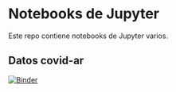 # Notebooks de Jupyter

Este repo contiene notebooks de Jupyter varios.


## Datos covid-ar
[![Binder](https://mybinder.org/badge_logo.svg)](https://mybinder.org/v2/gh/nmercado1986/jupyter-notebooks/master?filepath=covid-ar.ipynb)
